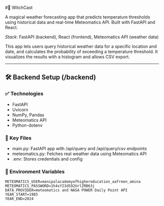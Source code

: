 #🧙 WitchCast

A magical weather forecasting app that predicts temperature thresholds using historical data and real-time Meteomatics API. Built with FastAPI and React.

*Stack*: FastAPI (backend), React (frontend), Meteomatics API (weather data)

This app lets users query historical weather data for a specific location and date, and calculates the probability of exceeding a temperature threshold. It visualizes the results with a histogram and allows CSV export.

---

## 🛠 Backend Setup (/backend)

### ✅ Technologies
- FastAPI
- Uvicorn
- NumPy, Pandas
- Meteomatics API
- Python-dotenv

### 📂 Key Files
- main.py: FastAPI app with /api/query and /api/query/csv endpoints
- meteomatics.py: Fetches real weather data using Meteomatics API
- .env: Stores credentials and config

### 🔐 Environment Variables
```env
METEOMATICS_USER=manipalacademyofhighereducation_aafreen_amina
METEOMATICS_PASSWORD=1h4sYI3dS92UrlZRB63j
DATA_PROVIDER=meteomatics and NASA POWER Daily Point API
YEAR_START=1985
YEAR_END=2024
